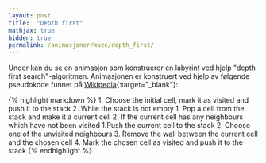 ```yaml
---
layout: post
title:  "Depth first"
mathjax: true
hidden: true
permalink: /animasjoner/maze/depth_first/
---
```


Under kan du se en animasjon som konstruerer en labyrint ved hjelp "depth first search"-algoritmen. Animasjonen er konstruert ved hjelp av følgende pseudokode funnet på [Wikipedia](https://en.wikipedia.org/wiki/Maze_generation_algorithm#Iterative_implementation){:target="_blank"}:

{% highlight markdown %}
    1. Choose the initial cell, mark it as visited and push it to the stack
    2 .While the stack is not empty
        1. Pop a cell from the stack and make it a current cell
        2. If the current cell has any neighbours which have not been visited
            1.Push the current cell to the stack
            2. Choose one of the unvisited neighbours
            3. Remove the wall between the current cell and the chosen cell
            4. Mark the chosen cell as visited and push it to the stack
{% endhighlight %}



<div style="text-align:center;">
    <script src="https://cdnjs.cloudflare.com/ajax/libs/p5.js/1.1.9/p5.js"></script>
    <script src="https://cdnjs.cloudflare.com/ajax/libs/p5.js/1.1.9/addons/p5.sound.min.js"></script>
    <script src="/assets/maze/depth_first/sketch.js"></script>
    <div id="canvasForHTML"></div>
</div>

